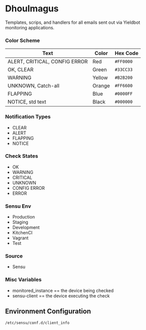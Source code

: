 # Dhoulmagus

Templates, scrips, and handlers for all emails sent out via Yieldbot monitoring applications.

### Color Scheme

| Text | Color | Hex Code |
|---|---|---|
| ALERT, CRITICAL, CONFIG ERROR | Red | `#FF0000` |
| OK, CLEAR | Green | `#33CC33` |
| WARNING | Yellow | `#B2B200` |
| UNKNOWN, Catch-all | Orange | `#FF6600` |
| FLAPPING | Blue | `#0000FF`|
| NOTICE, std text | Black | `#000000`|

### Notification Types
- CLEAR
- ALERT
- FLAPPING
- NOTICE

### Check States
- OK
- WARNING
- CRITICAL
- UNKNOWN
- CONFIG ERROR
- ERROR

### Sensu Env
- Production
- Staging
- Development
- KitchenCI
- Vagrant
- Test

### Source
- Sensu

### Misc Variables
- monitored_instance == the device being checked
- sensu-client == the device executing the check

## Environment Configuration

`/etc/sensu/conf.d/client_info`
